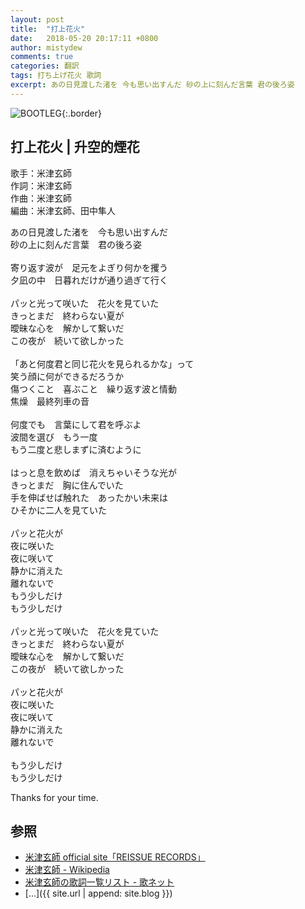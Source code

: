```yaml
---
layout: post
title:  "打上花火"
date:   2018-05-20 20:17:11 +0800
author: mistydew
comments: true
categories: 翻訳
tags: 打ち上げ花火 歌詞
excerpt: あの日見渡した渚を 今も思い出すんだ 砂の上に刻んだ言葉 君の後ろ姿
---
```

![BOOTLEG](https://raw.githubusercontent.com/mistydew/cover/master/misc/BOOTLEG.jpg){:.border}

## 打上花火 | 升空的煙花

歌手：米津玄師<br>
作詞：米津玄師<br>
作曲：米津玄師<br>
編曲：米津玄師、田中隼人

あの日見渡した渚を　今も思い出すんだ<br>
砂の上に刻んだ言葉　君の後ろ姿<br>
<br>
寄り返す波が　足元をよぎり何かを攫う<br>
夕凪の中　日暮れだけが通り過ぎて行く<br>
<br>
パッと光って咲いた　花火を見ていた<br>
きっとまだ　終わらない夏が<br>
曖昧な心を　解かして繋いだ<br>
この夜が　続いて欲しかった<br>
<br>
「あと何度君と同じ花火を見られるかな」って<br>
笑う顔に何ができるだろうか<br>
傷つくこと　喜ぶこと　繰り返す波と情動<br>
焦燥　最終列車の音<br>
<br>
何度でも　言葉にして君を呼ぶよ<br>
波間を選び　もう一度<br>
もう二度と悲しまずに済むように<br>
<br>
はっと息を飲めば　消えちゃいそうな光が<br>
きっとまだ　胸に住んでいた<br>
手を伸ばせば触れた　あったかい未来は<br>
ひそかに二人を見ていた<br>
<br>
パッと花火が<br>
夜に咲いた<br>
夜に咲いて<br>
静かに消えた<br>
離れないで<br>
もう少しだけ<br>
もう少しだけ<br>
<br>
パッと光って咲いた　花火を見ていた<br>
きっとまだ　終わらない夏が<br>
曖昧な心を　解かして繋いだ<br>
この夜が　続いて欲しかった<br>
<br>
パッと花火が<br>
夜に咲いた<br>
夜に咲いて<br>
静かに消えた<br>
離れないで<br>
<br>
もう少しだけ<br>
もう少しだけ

Thanks for your time.

## 参照
* [米津玄師 official site「REISSUE RECORDS」](http://reissuerecords.net)
* [米津玄師 - Wikipedia](https://ja.wikipedia.org/wiki/米津玄師)
* [米津玄師の歌詞一覧リスト - 歌ネット](https://www.uta-net.com/artist/12795)
* [...]({{ site.url | append: site.blog }})
